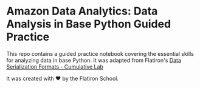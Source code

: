 # Amazon Data Analytics: Data Analysis in Base Python Guided Practice

This repo contains a guided practice notebook covering the essential skills for analyzing data in base Python. It was adapted from Flatiron's [Data Serialization Formats - Cumulative Lab](https://github.com/learn-co-curriculum/dsc-data-serialization-lab/tree/master)

It was created with ❤️ by the Flatiron School.